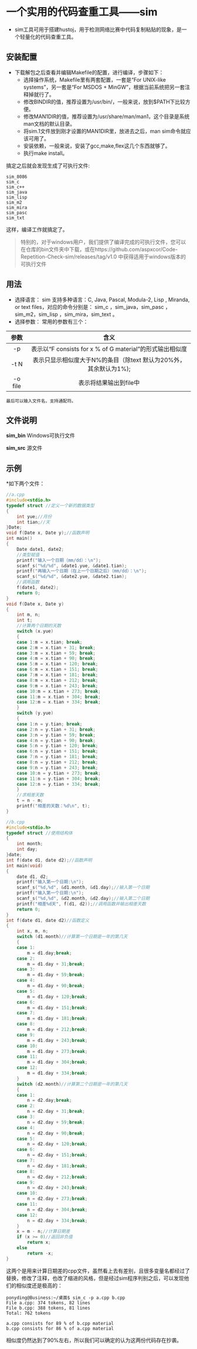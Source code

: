 # 一个实用的代码查重工具——sim
* sim工具可用于搭建hustoj，用于检测网络比赛中代码复制粘贴的现象，是一个轻量化的代码查重工具。
## 安装配置
* 下载解包之后查看并编辑Makefile的配置，进行编译，步骤如下：
  * 选择操作系统，Makefile里有两套配置，一套是“For UNIX-like systems”，另一套是“For MSDOS + MinGW”，根据当前系统把另一套注释掉就行了。
  * 修改BINDIR的值，推荐设置为/usr/bin/，一般来说，放到$PATH下比较方便。
  * 修改MAN1DIR的值，推荐设置为/usr/share/man/man1，这个目录是系统man文档的默认目录。
  * 将sim.1文件放到刚才设置的MAN1DIR里，放进去之后，man sim命令就应该可用了。
  * 安装依赖，一般来说，安装了gcc,make,flex这几个东西就够了。
  * 执行make install。

搞定之后就会发现生成了可执行文件:
```
sim_8086
sim_c
sim_c++
sim_java
sim_lisp
sim_m2
sim_mira
sim_pasc
sim_txt
```
这样，编译工作就搞定了。

> 特别的，对于windows用户，我们提供了编译完成的可执行文件，您可以在仓库的bin文件夹中下载，或在https://github.com/aspxcor/Code-Repetition-Check-sim/releases/tag/v1.0 中获得适用于windows版本的可执行文件

## 用法
* 选择语言： sim 支持多种语言：C, Java, Pascal, Modula-2, Lisp , Miranda, or text files，对应的命令分别是： sim_c ，sim_java，sim_pasc ，sim_m2，sim_lisp ，sim_mira，sim_text 。
* 选择参数： 常用的参数有三个：
	
参数 | 含义
:-: | :-: 
-p | 表示以“F consists for x % of G material”的形式输出相似度| 
-t N | 表示只显示相似度大于N%的条目（除text 默认为20%外，其余默认为1%);|
-o file | 表示将结果输出到file中|

    最后可以输入文件名，支持通配符。
## 文件说明
**sim_bin**	Windows可执行文件

**sim_src**	源文件
## 示例
*如下两个文件：
```cpp
//a.cpp
#include<stdio.h>
typedef struct //定义一个新的数据类型
{
	int yue;//月份
	int tian;//天
}Date;
void f(Date x, Date y);//函数声明
int main()
{
	Date date1, date2;
	//类型赋值
	printf("输入一个日期（mm/dd）：\n");
	scanf_s("%d/%d", &date1.yue, &date1.tian);
	printf("再输入一个日期（在上一个日期之后）（mm/dd）：\n");
	scanf_s("%d/%d", &date2.yue, &date2.tian);
	//调用函数
	f(date1, date2);
	return 0;
}
void f(Date x, Date y)
{
	int m, n;
	int t;
	//计算两个日期的天数
	switch (x.yue)
	{
	case 1:m = x.tian; break;
	case 2:m = x.tian + 31; break;
	case 3:m = x.tian + 59; break;
	case 4:m = x.tian + 90; break;
	case 5:m = x.tian + 120; break;
	case 6:m = x.tian + 151; break;
	case 7:m = x.tian + 181; break;
	case 8:m = x.tian + 212; break;
	case 9:m = x.tian + 243; break;
	case 10:m = x.tian + 273; break;
	case 11:m = x.tian + 304; break;
	case 12:m = x.tian + 334; break;
	}
	switch (y.yue)
	{
	case 1:n = y.tian; break;
	case 2:n = y.tian + 31; break;
	case 3:n = y.tian + 59; break;
	case 4:n = y.tian + 90; break;
	case 5:n = y.tian + 120; break;
	case 6:n = y.tian + 151; break;
	case 7:n = y.tian + 181; break;
	case 8:n = y.tian + 212; break;
	case 9:n = y.tian + 243; break;
	case 10:n = y.tian + 273; break;
	case 11:n = y.tian + 304; break;
	case 12:n = y.tian + 334; break;
	}
	//求相差天数
	t = n - m;
	printf("相差的天数：%d\n", t);
}
```


```cpp
//b.cpp
#include<stdio.h>
typedef struct //使用结构体
{
	int month;
	int day;
}date;
int f(date d1, date d2);//函数声明
int main(void)
{
	date d1, d2;
	printf("输入第一个日期:\n");
	scanf_s("%d,%d", &d1.month, &d1.day);//输入第一个日期
	printf("输入第一个日期:\n");
	scanf_s("%d,%d", &d2.month, &d2.day);//输入第二个日期
	printf("相差%d天", f(d1, d2));//调用函数并输出相差天数
	return 0;
}
int f(date d1, date d2)//函数定义
{
	int x, m, n;
	switch (d1.month)//计算第一个日期是一年的第几天
	{
	case 1:
		m = d1.day;break;
	case 2:
		m = d1.day + 31;break;
	case 3:
		m = d1.day + 59;break;
	case 4:
		m = d1.day + 90;break;
	case 5:
		m = d1.day + 120;break;
	case 6:
		m = d1.day + 151;break;
	case 7:
		m = d1.day + 181;break;
	case 8:
		m = d1.day + 212;break;
	case 9:
		m = d1.day + 243;break;
	case 10:
		m = d1.day + 273;break;
	case 11:
		m = d1.day + 304;break;
	case 12:
		m = d1.day + 334;break;
	}
	switch (d2.month)//计算第二个日期是一年的第几天
	{
	case 1:
		n = d2.day;break;
	case 2:
		n = d2.day + 31;break;
	case 3:
		n = d2.day + 59;break;
	case 4:
		n = d2.day + 90;break;
	case 5:
		n = d2.day + 120;break;
	case 6:
		n = d2.day + 151;break;
	case 7:
		n = d2.day + 181;break;
	case 8:
		n = d2.day + 212;break;
	case 9:
		n = d2.day + 243;break;
	case 10:
		n = d2.day + 273;break;
	case 11:
		n = d2.day + 304;break;
	case 12:
		n = d2.day + 334;break;
	}
	x = m - n;//计算日期差
	if (x >= 0)//返回非负值
		return x;
	else
		return -x;
}
```

这两个是用来计算日期差的cpp文件，虽然看上去有差别，且很多变量名都经过了替换，修改了注释，也改了缩进的风格，但是经过sim程序判别之后，可以发现他们的相似度还是极高的：

```
ponyding@Business:~/桌面$ sim_c -p a.cpp b.cpp
File a.cpp: 374 tokens, 82 lines
File b.cpp: 388 tokens, 81 lines
Total: 762 tokens

a.cpp consists for 89 % of b.cpp material
b.cpp consists for 86 % of a.cpp material
```

相似度仍然达到了90%左右，所以我们可以确定的认为这两份代码存在抄袭。
